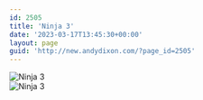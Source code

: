 ```yaml
---
id: 2505
title: 'Ninja 3'
date: '2023-03-17T13:45:30+00:00'
layout: page
guid: 'http://new.andydixon.com/?page_id=2505'
---
```


![Ninja 3](https://i0.wp.com/assets.g8x2.ldn.idrivee2-23.com/posters/Ninja%203%2001.jpg?w=1200&ssl=1 "Ninja 3")  
![Ninja 3](https://i0.wp.com/assets.g8x2.ldn.idrivee2-23.com/posters/Ninja%203%2002.jpg?w=1200&ssl=1 "Ninja 3")